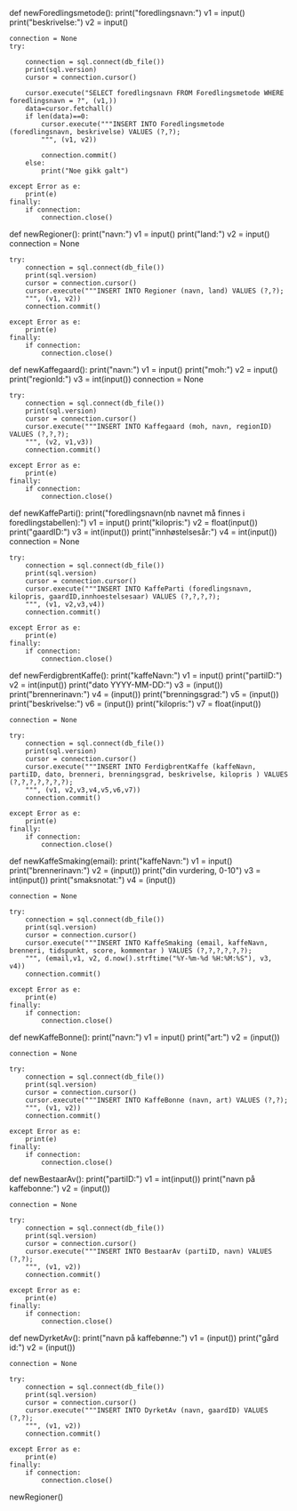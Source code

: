 def newForedlingsmetode():
print("foredlingsnavn:")
v1 = input()
print("beskrivelse:")
v2 = input()

    connection = None
    try:

        connection = sql.connect(db_file())
        print(sql.version)
        cursor = connection.cursor()

        cursor.execute("SELECT foredlingsnavn FROM Foredlingsmetode WHERE foredlingsnavn = ?", (v1,))
        data=cursor.fetchall()
        if len(data)==0:
            cursor.execute("""INSERT INTO Foredlingsmetode (foredlingsnavn, beskrivelse) VALUES (?,?);
            """, (v1, v2))

            connection.commit()
        else:
            print("Noe gikk galt")

    except Error as e:
        print(e)
    finally:
        if connection:
            connection.close()

def newRegioner():
print("navn:")
v1 = input()
print("land:")
v2 = input()
connection = None

    try:
        connection = sql.connect(db_file())
        print(sql.version)
        cursor = connection.cursor()
        cursor.execute("""INSERT INTO Regioner (navn, land) VALUES (?,?);
        """, (v1, v2))
        connection.commit()

    except Error as e:
        print(e)
    finally:
        if connection:
            connection.close()

def newKaffegaard():
print("navn:")
v1 = input()
print("moh:")
v2 = input()
print("regionId:")
v3 = int(input())
connection = None

    try:
        connection = sql.connect(db_file())
        print(sql.version)
        cursor = connection.cursor()
        cursor.execute("""INSERT INTO Kaffegaard (moh, navn, regionID) VALUES (?,?,?);
        """, (v2, v1,v3))
        connection.commit()

    except Error as e:
        print(e)
    finally:
        if connection:
            connection.close()

def newKaffeParti():
print("foredlingsnavn(nb navnet må finnes i foredlingstabellen):")
v1 = input()
print("kilopris:")
v2 = float(input())
print("gaardID:")
v3 = int(input())
print("innhøstelsesår:")
v4 = int(input())
connection = None

    try:
        connection = sql.connect(db_file())
        print(sql.version)
        cursor = connection.cursor()
        cursor.execute("""INSERT INTO KaffeParti (foredlingsnavn, kilopris, gaardID,innhoestelsesaar) VALUES (?,?,?,?);
        """, (v1, v2,v3,v4))
        connection.commit()

    except Error as e:
        print(e)
    finally:
        if connection:
            connection.close()

def newFerdigbrentKaffe():
print("kaffeNavn:")
v1 = input()
print("partiID:")
v2 = int(input())
print("dato YYYY-MM-DD:")
v3 = (input())
print("brennerinavn:")
v4 = (input())
print("brenningsgrad:")
v5 = (input())
print("beskrivelse:")
v6 = (input())
print("kilopris:")
v7 = float(input())

    connection = None

    try:
        connection = sql.connect(db_file())
        print(sql.version)
        cursor = connection.cursor()
        cursor.execute("""INSERT INTO FerdigbrentKaffe (kaffeNavn, partiID, dato, brenneri, brenningsgrad, beskrivelse, kilopris ) VALUES (?,?,?,?,?,?,?);
        """, (v1, v2,v3,v4,v5,v6,v7))
        connection.commit()

    except Error as e:
        print(e)
    finally:
        if connection:
            connection.close()

def newKaffeSmaking(email):
print("kaffeNavn:")
v1 = input()
print("brennerinavn:")
v2 = (input())
print("din vurdering, 0-10")
v3 = int(input())
print("smaksnotat:")
v4 = (input())

    connection = None

    try:
        connection = sql.connect(db_file())
        print(sql.version)
        cursor = connection.cursor()
        cursor.execute("""INSERT INTO KaffeSmaking (email, kaffeNavn, brenneri, tidspunkt, score, kommentar ) VALUES (?,?,?,?,?,?);
        """, (email,v1, v2, d.now().strftime("%Y-%m-%d %H:%M:%S"), v3, v4))
        connection.commit()

    except Error as e:
        print(e)
    finally:
        if connection:
            connection.close()

def newKaffeBonne():
print("navn:")
v1 = input()
print("art:")
v2 = (input())

    connection = None

    try:
        connection = sql.connect(db_file())
        print(sql.version)
        cursor = connection.cursor()
        cursor.execute("""INSERT INTO KaffeBonne (navn, art) VALUES (?,?);
        """, (v1, v2))
        connection.commit()

    except Error as e:
        print(e)
    finally:
        if connection:
            connection.close()

def newBestaarAv():
print("partiID:")
v1 = int(input())
print("navn på kaffebonne:")
v2 = (input())

    connection = None

    try:
        connection = sql.connect(db_file())
        print(sql.version)
        cursor = connection.cursor()
        cursor.execute("""INSERT INTO BestaarAv (partiID, navn) VALUES (?,?);
        """, (v1, v2))
        connection.commit()

    except Error as e:
        print(e)
    finally:
        if connection:
            connection.close()

def newDyrketAv():
print("navn på kaffebønne:")
v1 = (input())
print("gård id:")
v2 = (input())

    connection = None

    try:
        connection = sql.connect(db_file())
        print(sql.version)
        cursor = connection.cursor()
        cursor.execute("""INSERT INTO DyrketAv (navn, gaardID) VALUES (?,?);
        """, (v1, v2))
        connection.commit()

    except Error as e:
        print(e)
    finally:
        if connection:
            connection.close()

newRegioner()
